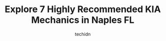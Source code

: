 ---
layout: ampstory
image: https://images.unsplash.com/photo-1572017932228-99087d0489c2?ixlib=rb-4.0.3&ixid=MnwxMjA3fDB8MHxwaG90by1wYWdlfHx8fGVufDB8fHx8&auto=format&fit=crop&w=640&h=853&q=80
author: techidn
featured: false
description: Looking for reliable and skilled KIA Mechanic in Naples FL, USA? Your search ends here with the 7 best KIA Mechanic in town. With their expertise and commitment to delivering exceptional ser
title: Explore 7 Highly Recommended KIA Mechanics in Naples FL
cover:
   title: Explore 7 Highly Recommended KIA Mechanics in Naples FL
   subtitle: Rickpate
   background: https://images.unsplash.com/photo-1572017932228-99087d0489c2?ixlib=rb-4.0.3&ixid=MnwxMjA3fDB8MHxwaG90by1wYWdlfHx8fGVufDB8fHx8&auto=format&fit=crop&w=640&h=853&q=80

pages: 
 - layout: thirds
   top: <h1>#1 Auto Europa Naples</h1>
   bottom: "<p>What a positive experience! First of all just calling for an appointment was a pleasant experience! Secondly I have a Porsche and the estimate was reasonable and the car </p>"
   background: https://www.knot35.com/toplist/wp-content/uploads/2023/06/best-kia-mechanic-1-in-naples-fl-1685832359.jpeg
   backgroundblur: true
 - layout: thirds
   top: <h1>#2 Windermere Sustainable Car Care</h1>
   bottom: "<p>4378 Domestic Ave, Naples, FL 34104, United States</p>"
   background: https://www.knot35.com/toplist/wp-content/uploads/2023/06/best-kia-mechanic-2-in-naples-fl-1685832359.jpeg
   cta:
      link: https://www.knot35.com/toplist/explore-7-highly-recommended-kia-mechanics-in-naples-fl/
      text: Explore 7 Highly Recommended KIA Mechanics in Naples FL
 - layout: thirds
   top: <h1>#3 Pine Ridge Imports Of Naples</h1>
   bottom: "<p>5340 Jaeger Rd, Naples, FL 34109, United States</p>"
   background: https://www.knot35.com/toplist/wp-content/uploads/2023/06/best-kia-mechanic-3-in-naples-fl-1685832360.jpeg
   cta:
      link: https://www.knot35.com/toplist/explore-7-highly-recommended-kia-mechanics-in-naples-fl/
      text: Explore 7 Highly Recommended KIA Mechanics in Naples FL
 - layout: thirds
   top: <h1>#4 New York 1 Auto Inc</h1>
   bottom: "<p>1700 Commercial Dr, Naples, FL 34112, United States</p>"
   background: https://images.unsplash.com/photo-1509114397022-ed747cca3f65?ixlib=rb-4.0.3&ixid=MnwxMjA3fDB8MHxwaG90by1wYWdlfHx8fGVufDB8fHx8&auto=format&fit=crop&w=640&h=853&q=80
   cta:
      link: https://www.knot35.com/toplist/explore-7-highly-recommended-kia-mechanics-in-naples-fl/
      text: Explore 7 Highly Recommended KIA Mechanics in Naples FL
 - layout: thirds
   top: <h1>#5 Central Auto Center</h1>
   bottom: "<p>160 10th St N, Naples, FL 34102, United States</p>"
   background: https://images.unsplash.com/photo-1540457036297-448b6b99e91c?ixlib=rb-4.0.3&ixid=MnwxMjA3fDB8MHxwaG90by1wYWdlfHx8fGVufDB8fHx8&auto=format&fit=crop&w=640&h=853&q=80
   cta:
      link: https://www.knot35.com/toplist/explore-7-highly-recommended-kia-mechanics-in-naples-fl/
      text: Explore 7 Highly Recommended KIA Mechanics in Naples FL
 - layout: thirds
   top: <h1>#6 Shirley Street Auto Repair & Collision</h1>
   bottom: "<p>1973 Elsa St, Naples, FL 34109, United States</p>"
   background: https://images.unsplash.com/photo-1602536052359-ef94c21c5948?ixlib=rb-4.0.3&ixid=MnwxMjA3fDB8MHxwaG90by1wYWdlfHx8fGVufDB8fHx8&auto=format&fit=crop&w=640&h=853&q=80
   cta:
      link: https://www.knot35.com/toplist/explore-7-highly-recommended-kia-mechanics-in-naples-fl/
      text: Explore 7 Highly Recommended KIA Mechanics in Naples FL
 - layout: thirds
   top: <h1>#7 JRs Auto Repair</h1>
   bottom: "<p>6089 Lee Ann Ln, Naples, FL 34109, United States</p>"
   background: https://images.unsplash.com/photo-1567360425618-1594206637d2?ixlib=rb-4.0.3&ixid=MnwxMjA3fDB8MHxwaG90by1wYWdlfHx8fGVufDB8fHx8&auto=format&fit=crop&w=640&h=853&q=80
   cta:
      link: https://www.knot35.com/toplist/explore-7-highly-recommended-kia-mechanics-in-naples-fl/
      text: Explore 7 Highly Recommended KIA Mechanics in Naples FL
 - layout: thirds
   middle: Continue reading...
   background: https://images.unsplash.com/photo-1515405295579-ba7b45403062?ixlib=rb-4.0.3&ixid=MnwxMjA3fDB8MHxwaG90by1wYWdlfHx8fGVufDB8fHx8&auto=format&fit=crop&w=640&h=853&q=80
   cta:
      link: https://www.knot35.com/toplist/explore-7-highly-recommended-kia-mechanics-in-naples-fl/
      text: Explore 7 Highly Recommended KIA Mechanics in Naples FL
      
---